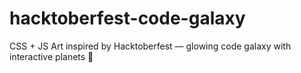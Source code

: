 # hacktoberfest-code-galaxy
CSS + JS Art inspired by Hacktoberfest — glowing code galaxy with interactive planets 🌌

